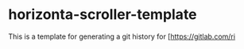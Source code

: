 # horizonta-scroller-template
This is a template for generating a git history for 
[https://gitlab.com/ri